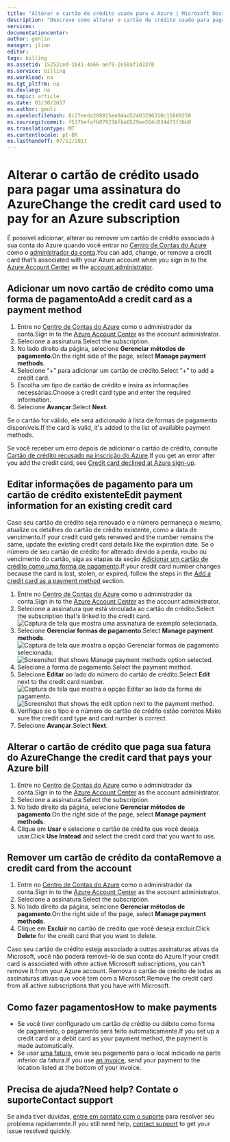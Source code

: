 ```yaml
---
title: "Alterar o cartão de crédito usado para o Azure | Microsoft Docs"
description: "Descreve como alterar o cartão de crédito usado para pagar uma assinatura do Azure"
services: 
documentationcenter: 
author: genlin
manager: jlian
editor: 
tags: billing
ms.assetid: 15252ced-1841-4a66-ae79-2e58af1d3370
ms.service: billing
ms.workload: na
ms.tgt_pltfrm: na
ms.devlang: na
ms.topic: article
ms.date: 03/30/2017
ms.author: genli
ms.openlocfilehash: 8c27eeda209815ee04ad52403296310c15869250
ms.sourcegitcommit: f537befafb079256fba0529ee554c034d73f36b0
ms.translationtype: MT
ms.contentlocale: pt-BR
ms.lasthandoff: 07/11/2017
---
```

# <a name="change-the-credit-card-used-to-pay-for-an-azure-subscription"></a><span data-ttu-id="3433a-103">Alterar o cartão de crédito usado para pagar uma assinatura do Azure</span><span class="sxs-lookup"><span data-stu-id="3433a-103">Change the credit card used to pay for an Azure subscription</span></span>
<span data-ttu-id="3433a-104">É possível adicionar, alterar ou remover um cartão de crédito associado à sua conta do Azure quando você entrar no [Centro de Contas do Azure](https://account.windowsazure.com/Subscriptions) como o [administrador da conta](billing-subscription-transfer.md#whoisaa).</span><span class="sxs-lookup"><span data-stu-id="3433a-104">You can add, change, or remove a credit card that’s associated with your Azure account when you sign in to the [Azure Account Center](https://account.windowsazure.com/Subscriptions) as the [account administrator](billing-subscription-transfer.md#whoisaa).</span></span> 
 
<a id="addcard"></a>
## <a name="add-a-credit-card-as-a-payment-method"></a><span data-ttu-id="3433a-105">Adicionar um novo cartão de crédito como uma forma de pagamento</span><span class="sxs-lookup"><span data-stu-id="3433a-105">Add a credit card as a payment method</span></span>

1. <span data-ttu-id="3433a-106">Entre no [Centro de Contas do Azure](https://account.windowsazure.com/Subscriptions) como o administrador da conta.</span><span class="sxs-lookup"><span data-stu-id="3433a-106">Sign in to the [Azure Account Center](https://account.windowsazure.com/Subscriptions) as the account administrator.</span></span>
2. <span data-ttu-id="3433a-107">Selecione a assinatura.</span><span class="sxs-lookup"><span data-stu-id="3433a-107">Select the subscription.</span></span>
3. <span data-ttu-id="3433a-108">No lado direito da página, selecione **Gerenciar métodos de pagamento**.</span><span class="sxs-lookup"><span data-stu-id="3433a-108">On the right side of the page, select **Manage payment methods**.</span></span>
4. <span data-ttu-id="3433a-109">Selecione “+” para adicionar um cartão de crédito.</span><span class="sxs-lookup"><span data-stu-id="3433a-109">Select “+” to add a credit card.</span></span>
5. <span data-ttu-id="3433a-110">Escolha um tipo de cartão de crédito e insira as informações necessárias.</span><span class="sxs-lookup"><span data-stu-id="3433a-110">Choose a credit card type and enter the required information.</span></span>
6. <span data-ttu-id="3433a-111">Selecione **Avançar**.</span><span class="sxs-lookup"><span data-stu-id="3433a-111">Select **Next**.</span></span> 

<span data-ttu-id="3433a-112">Se o cartão for válido, ele será adicionado à lista de formas de pagamento disponíveis.</span><span class="sxs-lookup"><span data-stu-id="3433a-112">If the card is valid, it's added to the list of available payment methods.</span></span>

<span data-ttu-id="3433a-113">Se você receber um erro depois de adicionar o cartão de crédito, consulte [Cartão de crédito recusado na inscrição do Azure](billing-credit-card-fails-during-azure-sign-up.md).</span><span class="sxs-lookup"><span data-stu-id="3433a-113">If you get an error after you add the credit card, see [Credit card declined at Azure sign-up](billing-credit-card-fails-during-azure-sign-up.md).</span></span>

## <a name="edit-payment-information-for-an-existing-credit-card"></a><span data-ttu-id="3433a-114">Editar informações de pagamento para um cartão de crédito existente</span><span class="sxs-lookup"><span data-stu-id="3433a-114">Edit payment information for an existing credit card</span></span>
  <span data-ttu-id="3433a-115">Caso seu cartão de crédito seja renovado e o número permaneça o mesmo, atualize os detalhes do cartão de crédito existente, como a data de vencimento.</span><span class="sxs-lookup"><span data-stu-id="3433a-115">If your credit card gets renewed and the number remains the same, update the existing credit card details like the expiration date.</span></span> <span data-ttu-id="3433a-116">Se o número de seu cartão de crédito for alterado devido a perda, roubo ou vencimento do cartão, siga as etapas da seção [Adicionar um cartão de crédito como uma forma de pagamento](#addcard).</span><span class="sxs-lookup"><span data-stu-id="3433a-116">If your credit card number changes because the card is lost, stolen, or expired, follow the steps in the [Add a credit card as a payment method](#addcard) section.</span></span> 

1. <span data-ttu-id="3433a-117">Entre no [Centro de Contas do Azure](https://account.windowsazure.com/Subscriptions) como o administrador da conta.</span><span class="sxs-lookup"><span data-stu-id="3433a-117">Sign in to the [Azure Account Center](https://account.windowsazure.com/Subscriptions) as the account administrator.</span></span>
2. <span data-ttu-id="3433a-118">Selecione a assinatura que está vinculada ao cartão de crédito.</span><span class="sxs-lookup"><span data-stu-id="3433a-118">Select the subscription that's linked to the credit card.</span></span></br> ![Captura de tela que mostra uma assinatura de exemplo selecionada.](./media/billing-how-to-change-credit-card/selectsub.png)
3. <span data-ttu-id="3433a-120">Selecione **Gerenciar formas de pagamento**.</span><span class="sxs-lookup"><span data-stu-id="3433a-120">Select **Manage payment methods**.</span></span></br> <span data-ttu-id="3433a-121">![Captura de tela que mostra a opção Gerenciar formas de pagamento selecionada.](./media/billing-how-to-change-credit-card/changesub_new.png)</span><span class="sxs-lookup"><span data-stu-id="3433a-121">![Screenshot that shows Manage payment methods option selected.](./media/billing-how-to-change-credit-card/changesub_new.png)</span></span>
4. <span data-ttu-id="3433a-122">Selecione a forma de pagamento.</span><span class="sxs-lookup"><span data-stu-id="3433a-122">Select the payment method.</span></span>
5. <span data-ttu-id="3433a-123">Selecione **Editar** ao lado do número do cartão de crédito.</span><span class="sxs-lookup"><span data-stu-id="3433a-123">Select **Edit** next to the credit card number.</span></span></br> <span data-ttu-id="3433a-124">![Captura de tela que mostra a opção Editar ao lado da forma de pagamento.](./media/billing-how-to-change-credit-card/editcard_new.png)</span><span class="sxs-lookup"><span data-stu-id="3433a-124">![Screenshot that shows the edit option next to the payment method.](./media/billing-how-to-change-credit-card/editcard_new.png)</span></span>
6. <span data-ttu-id="3433a-125">Verifique se o tipo e o número do cartão de crédito estão corretos.</span><span class="sxs-lookup"><span data-stu-id="3433a-125">Make sure the credit card type and card number is correct.</span></span>
7. <span data-ttu-id="3433a-126">Selecione **Avançar**.</span><span class="sxs-lookup"><span data-stu-id="3433a-126">Select **Next**.</span></span>

## <a name="change-the-credit-card-that-pays-your-azure-bill"></a><span data-ttu-id="3433a-127">Alterar o cartão de crédito que paga sua fatura do Azure</span><span class="sxs-lookup"><span data-stu-id="3433a-127">Change the credit card that pays your Azure bill</span></span>

1. <span data-ttu-id="3433a-128">Entre no [Centro de Contas do Azure](https://account.windowsazure.com/Subscriptions) como o administrador da conta.</span><span class="sxs-lookup"><span data-stu-id="3433a-128">Sign in to the [Azure Account Center](https://account.windowsazure.com/Subscriptions) as the account administrator.</span></span>
2. <span data-ttu-id="3433a-129">Selecione a assinatura.</span><span class="sxs-lookup"><span data-stu-id="3433a-129">Select the subscription.</span></span>
3. <span data-ttu-id="3433a-130">No lado direito da página, selecione **Gerenciar métodos de pagamento**.</span><span class="sxs-lookup"><span data-stu-id="3433a-130">On the right side of the page, select **Manage payment methods**.</span></span>
4. <span data-ttu-id="3433a-131">Clique em **Usar** e selecione o cartão de crédito que você deseja usar.</span><span class="sxs-lookup"><span data-stu-id="3433a-131">Click **Use Instead** and select the credit card that you want to use.</span></span>

## <a name="remove-a-credit-card-from-the-account"></a><span data-ttu-id="3433a-132">Remover um cartão de crédito da conta</span><span class="sxs-lookup"><span data-stu-id="3433a-132">Remove a credit card from the account</span></span>
1. <span data-ttu-id="3433a-133">Entre no [Centro de Contas do Azure](https://account.windowsazure.com/Subscriptions) como o administrador da conta.</span><span class="sxs-lookup"><span data-stu-id="3433a-133">Sign in to the [Azure Account Center](https://account.windowsazure.com/Subscriptions) as the account administrator.</span></span>
2. <span data-ttu-id="3433a-134">Selecione a assinatura.</span><span class="sxs-lookup"><span data-stu-id="3433a-134">Select the subscription.</span></span>
3. <span data-ttu-id="3433a-135">No lado direito da página, selecione **Gerenciar métodos de pagamento**.</span><span class="sxs-lookup"><span data-stu-id="3433a-135">On the right side of the page, select **Manage payment methods**.</span></span>
4. <span data-ttu-id="3433a-136">Clique em **Excluir** no cartão de crédito que você deseja excluir.</span><span class="sxs-lookup"><span data-stu-id="3433a-136">Click **Delete** for the credit card that you want to delete.</span></span>

<span data-ttu-id="3433a-137">Caso seu cartão de crédito esteja associado a outras assinaturas ativas da Microsoft, você não poderá removê-lo de sua conta do Azure.</span><span class="sxs-lookup"><span data-stu-id="3433a-137">If your credit card is associated with other active Microsoft subscriptions, you can't remove it from your Azure account.</span></span> <span data-ttu-id="3433a-138">Remova o cartão de crédito de todas as assinaturas ativas que você tem com a Microsoft.</span><span class="sxs-lookup"><span data-stu-id="3433a-138">Remove the credit card from all active subscriptions that you have with Microsoft.</span></span>

##  <a name="how-to-make-payments"></a><span data-ttu-id="3433a-139">Como fazer pagamentos</span><span class="sxs-lookup"><span data-stu-id="3433a-139">How to make payments</span></span>

* <span data-ttu-id="3433a-140">Se você tiver configurado um cartão de crédito ou débito como forma de pagamento, o pagamento será feito automaticamente.</span><span class="sxs-lookup"><span data-stu-id="3433a-140">If you set up a credit card or a debit card as your payment method, the payment is made automatically.</span></span>
* <span data-ttu-id="3433a-141">Se usar [uma fatura](https://azure.microsoft.com/pricing/invoicing/), envie seu pagamento para o local indicado na parte inferior da fatura.</span><span class="sxs-lookup"><span data-stu-id="3433a-141">If you use [an invoice](https://azure.microsoft.com/pricing/invoicing/), send your payment to the location listed at the bottom of your invoice.</span></span>

## <a name="need-help-contact-support"></a><span data-ttu-id="3433a-142">Precisa de ajuda?</span><span class="sxs-lookup"><span data-stu-id="3433a-142">Need help?</span></span> <span data-ttu-id="3433a-143">Contate o suporte</span><span class="sxs-lookup"><span data-stu-id="3433a-143">Contact support</span></span>

<span data-ttu-id="3433a-144">Se ainda tiver dúvidas, [entre em contato com o suporte](https://portal.azure.com/?#blade/Microsoft_Azure_Support/HelpAndSupportBlade) para resolver seu problema rapidamente.</span><span class="sxs-lookup"><span data-stu-id="3433a-144">If you still need help, [contact support](https://portal.azure.com/?#blade/Microsoft_Azure_Support/HelpAndSupportBlade) to get your issue resolved quickly.</span></span>
